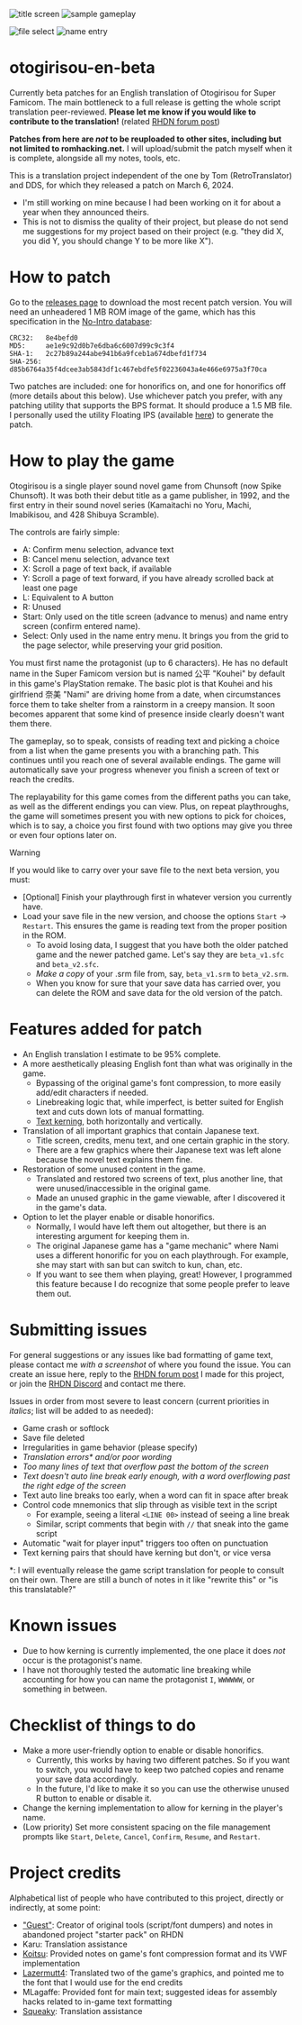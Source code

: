 ![title screen](images/01%20title%20screen.png)   ![sample gameplay](images/04%20normal%20text.png)

![file select](images/02%20file%20select.png)    ![name entry](images/03%20name%20entry.png)

# otogirisou-en-beta
Currently beta patches for an English translation of Otogirisou for Super Famicom. The main bottleneck to a full release is getting the whole script translation peer-reviewed. **Please let me know if you would like to contribute to the translation!** (related [RHDN forum post](https://www.romhacking.net/forum/index.php?topic=38663.0))

**Patches from here are _not_ to be reuploaded to other sites, including but not limited to romhacking.net.** I will upload/submit the patch myself when it is complete, alongside all my notes, tools, etc.

This is a translation project independent of the one by Tom (RetroTranslator) and DDS, for which they released a patch on March 6, 2024.
- I'm still working on mine because I had been working on it for about a year when they announced theirs.
- This is not to dismiss the quality of their project, but please do not send me suggestions for my project based on their project (e.g. "they did X, you did Y, you should change Y to be more like X").

# How to patch

Go to the [releases page](https://github.com/ButThouMust/otogirisou-en-beta/releases) to download the most recent patch version. You will need an unheadered 1 MB ROM image of the game, which has this specification in the [No-Intro database](https://datomatic.no-intro.org/index.php?page=show_record&s=49&n=1880):
```
CRC32:   8e4befd0
MD5:     ae1e9c92d0b7e6dba6c6007d99c9c3f4
SHA-1:   2c27b89a244abe941b6a9fceb1a674dbefd1f734
SHA-256: d85b6764a35f4dcee3ab5843df1c467ebdfe5f02236043a4e466e6975a3f70ca
```

Two patches are included: one for honorifics on, and one for honorifics off (more details about this below). Use whichever patch you prefer, with any patching utility that supports the BPS format. It should produce a 1.5 MB file. I personally used the utility Floating IPS (available [here](https://www.romhacking.net/utilities/1040/)) to generate the patch.

# How to play the game

Otogirisou is a single player sound novel game from Chunsoft (now Spike Chunsoft). It was both their debut title as a game publisher, in 1992, and the first entry in their sound novel series (Kamaitachi no Yoru, Machi, Imabikisou, and 428 Shibuya Scramble).

The controls are fairly simple:
- A: Confirm menu selection, advance text
- B: Cancel menu selection, advance text
- X: Scroll a page of text back, if available
- Y: Scroll a page of text forward, if you have already scrolled back at least one page
- L: Equivalent to A button
- R: Unused
- Start: Only used on the title screen (advance to menus) and name entry screen (confirm entered name).
- Select: Only used in the name entry menu. It brings you from the grid to the page selector, while preserving your grid position.

You must first name the protagonist (up to 6 characters). He has no default name in the Super Famicom version but is named 公平 "Kouhei" by default in this game's PlayStation remake. The basic plot is that Kouhei and his girlfriend 奈美 "Nami" are driving home from a date, when circumstances force them to take shelter from a rainstorm in a creepy mansion. It soon becomes apparent that some kind of presence inside clearly doesn't want them there.

The gameplay, so to speak, consists of reading text and picking a choice from a list when the game presents you with a branching path. This continues until you reach one of several available endings. The game will automatically save your progress whenever you finish a screen of text or reach the credits.

The replayability for this game comes from the different paths you can take, as well as the different endings you can view. Plus, on repeat playthroughs, the game will sometimes present you with new options to pick for choices, which is to say, a choice you first found with two options may give you three or even four options later on.

> [!WARNING]
> If you would like to carry over your save file to the next beta version, you must:
> - [Optional] Finish your playthrough first in whatever version you currently have.
> - Load your save file in the new version, and choose the options `Start` -> `Restart`. This ensures the game is reading text from the proper position in the ROM.
>   - To avoid losing data, I suggest that you have both the older patched game and the newer patched game. Let's say they are `beta_v1.sfc` and `beta_v2.sfc`.
>   - *Make a copy* of your .srm file from, say, `beta_v1.srm` to `beta_v2.srm`.
>   - When you know for sure that your save data has carried over, you can delete the ROM and save data for the old version of the patch.

# Features added for patch
- An English translation I estimate to be 95% complete.
- A more aesthetically pleasing English font than what was originally in the game.
  - Bypassing of the original game's font compression, to more easily add/edit characters if needed.
  - Linebreaking logic that, while imperfect, is better suited for English text and cuts down lots of manual formatting.
  - [Text kerning](https://en.wikipedia.org/wiki/Kerning), both horizontally and vertically.
- Translation of all important graphics that contain Japanese text.
  - Title screen, credits, menu text, and one certain graphic in the story.
  - There are a few graphics where their Japanese text was left alone because the novel text explains them fine.
- Restoration of some unused content in the game.
  - Translated and restored two screens of text, plus another line, that were unused/inaccessible in the original game.
  - Made an unused graphic in the game viewable, after I discovered it in the game's data.
- Option to let the player enable or disable honorifics.
  - Normally, I would have left them out altogether, but there is an interesting argument for keeping them in. 
  - The original Japanese game has a "game mechanic" where Nami uses a different honorific for you on each playthrough. For example, she may start with san but can switch to kun, chan, etc.
  - If you want to see them when playing, great! However, I programmed this feature because I do recognize that some people prefer to leave them out.

# Submitting issues

For general suggestions or any issues like bad formatting of game text, please contact me *with a screenshot* of where you found the issue. You can create an issue here, reply to the [RHDN forum post](https://www.romhacking.net/forum/index.php?topic=38663.0) I made for this project, or join the [RHDN Discord](https://discord.gg/uAufcgz) and contact me there.

Issues in order from most severe to least concern (current priorities in *italics*; list will be added to as needed):
- Game crash or softlock
- Save file deleted
- Irregularities in game behavior (please specify)
- *Translation errors\* and/or poor wording*
- *Too many lines of text that overflow past the bottom of the screen*
- *Text doesn't auto line break early enough, with a word overflowing past the right edge of the screen*
- Text auto line breaks too early, when a word can fit in space after break
- Control code mnemonics that slip through as visible text in the script
  - For example, seeing a literal `<LINE 00>` instead of seeing a line break
  - Similar, script comments that begin with `//` that sneak into the game script
- Automatic "wait for player input" triggers too often on punctuation
- Text kerning pairs that should have kerning but don't, or vice versa

\*: I will eventually release the game script translation for people to consult on their own. There are still a bunch of notes in it like "rewrite this" or "is this translatable?"

# Known issues
- Due to how kerning is currently implemented, the one place it does *not* occur is the protagonist's name.
- I have not thoroughly tested the automatic line breaking while accounting for how you can name the protagonist `I`, `WWWWWW`, or something in between.

# Checklist of things to do
- Make a more user-friendly option to enable or disable honorifics.
  - Currently, this works by having two different patches. So if you want to switch, you would have to keep two patched copies and rename your save data accordingly.
  - In the future, I'd like to make it so you can use the otherwise unused R button to enable or disable it.
- Change the kerning implementation to allow for kerning in the player's name.
- (Low priority) Set more consistent spacing on the file management prompts like `Start`, `Delete`, `Cancel`, `Confirm`, `Resume`, and `Restart`.

# Project credits
Alphabetical list of people who have contributed to this project, directly or indirectly, at some point:
- ["Guest"](https://www.romhacking.net/community/695/): Creator of original tools (script/font dumpers) and notes in abandoned project "starter pack" on RHDN
- Karu: Translation assistance
- [Koitsu](https://www.romhacking.net/community/394/): Provided notes on game's font compression format and its VWF implementation
- [Lazermutt4](https://www.romhacking.net/community/7126/): Translated two of the game's graphics, and pointed me to the font that I would use for the end credits
- MLagaffe: Provided font for main text; suggested ideas for assembly hacks related to in-game text formatting
- [Squeaky](https://www.romhacking.net/community/8301/): Translation assistance
